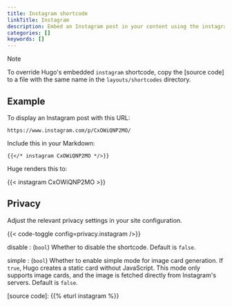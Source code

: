 ```yaml
---
title: Instagram shortcode
linkTitle: Instagram
description: Embed an Instagram post in your content using the instagram shortcode.
categories: []
keywords: []
---
```


> [!note]
> To override Hugo's embedded `instagram` shortcode, copy the [source code] to a file with the same name in the `layouts/shortcodes` directory.

## Example

To display an Instagram post with this URL:

```text
https://www.instagram.com/p/CxOWiQNP2MO/
```

Include this in your Markdown:

```text
{{</* instagram CxOWiQNP2MO */>}}
```

Huge renders this to:

{{< instagram CxOWiQNP2MO >}}

## Privacy

Adjust the relevant privacy settings in your site configuration.

{{< code-toggle config=privacy.instagram />}}

disable
: (`bool`) Whether to disable the shortcode. Default is `false`.

simple
: (`bool`) Whether to enable simple mode for image card generation. If `true`, Hugo creates a static card without JavaScript. This mode only supports image cards, and the image is fetched directly from Instagram's servers. Default is `false`.

[source code]: {{% eturl instagram %}}
